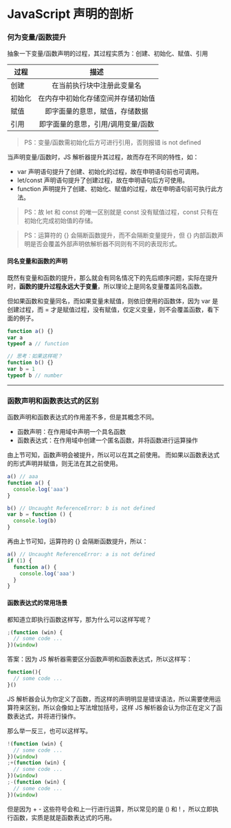 # JavaScript 声明的剖析

### 何为变量/函数提升

抽象一下变量/函数声明的过程，其过程实质为：创建、初始化、赋值、引用

| 过程   |                描述                |
| ------ | :--------------------------------: |
| 创建   |     在当前执行块中注册此变量名     |
| 初始化 | 在内存中初始化存储空间并存储初始值 |
| 赋值   |   即字面量的意思，赋值，存储数据   |
| 引用   | 即字面量的意思，引用/调用变量/函数 |

> PS：变量/函数需初始化后方可进行引用，否则报错 is not defined

当声明变量/函数时，JS 解析器提升其过程，故而存在不同的特性，如：

- var 声明语句提升了创建、初始化的过程，故在申明语句前也可调用。
- let/const 声明语句提升了创建过程，故在申明语句后方可使用。
- function 声明提升了创建、初始化、赋值的过程，故在申明语句前可执行此方法。

> PS：故 let 和 const 的唯一区别就是 const 没有赋值过程，const 只有在初始化完成初始值的存储。

> PS：运算符的 {} 会隔断函数提升，而不会隔断变量提升，但 {} 内部函数声明是否会覆盖外部声明依解析器不同则有不同的表现形式。

#### 同名变量和函数的声明

既然有变量和函数的提升，那么就会有同名情况下的先后顺序问题，实际在提升时，**函数的提升过程永远大于变量**，所以理论上是同名变量覆盖同名函数。

但如果函数和变量同名，而如果变量未赋值，则依旧使用的函数体，因为 var 是创建过程，而 = 才是赋值过程，没有赋值，仅定义变量，则不会覆盖函数，看下面的例子。

```js
function a() {}
var a
typeof a // function

// 思考：如果这样呢？
function b() {}
var b = 1
typeof b // number
```

---

### 函数声明和函数表达式的区别

函数声明和函数表达式的作用差不多，但是其概念不同。

- 函数声明：在作用域中声明一个具名函数
- 函数表达式：在作用域中创建一个匿名函数，并将函数进行运算操作

由上节可知，函数声明会被提升，所以可以在其之前使用。
而如果以函数表达式的形式声明并赋值，则无法在其之前使用。

```js
a() // aaa
function a() {
  console.log('aaa')
}

b() // Uncaught ReferenceError: b is not defined
var b = function () {
  console.log(b)
}
```

再由上节可知，运算符的 {} 会隔断函数提升，所以：

```js
a() // Uncaught ReferenceError: a is not defined
if (1) {
  function a() {
    console.log('aaa')
  }
}
```

#### 函数表达式的常用场景

都知道立即执行函数这样写，那为什么可以这样写呢？

```js
;(function (win) {
  // some code ...
})(window)
```

答案：因为 JS 解析器需要区分函数声明和函数表达式，所以这样写：

```js
function(){
  // some code ...
}()
```

JS 解析器会认为你定义了函数，而这样的声明明显是错误语法，所以需要使用运算符来区别，所以会像如上写法增加括号，这样 JS 解析器会认为你正在定义了函数表达式，并将进行操作。

那么举一反三，也可以这样写。

```js
!(function (win) {
  // some code ...
})(window)
;+(function (win) {
  // some code ...
})(window)
;-(function (win) {
  // some code ...
})(window)
```

但是因为 + - 这些符号会和上一行进行运算，所以常见的是 () 和 ! ，所以立即执行函数，实质是就是函数表达式的巧用。
